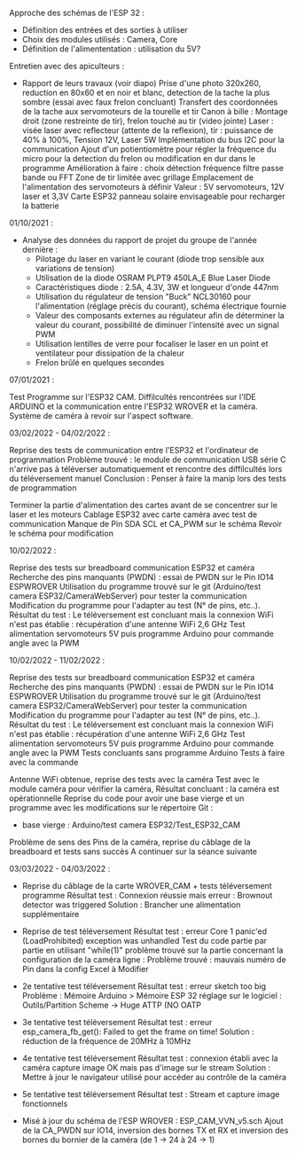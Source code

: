 Approche des schémas de l'ESP 32 :
  - Définition des entrées et des sorties à utiliser
  - Choix des modules utilisés : Camera, Core
  - Définition de l'alimententation : utilisation du 5V?


Entretien avec des apiculteurs :
  - Rapport de leurs travaux (voir diapo)
  Prise d'une photo 320x260, reduction en 80x60 et en noir et blanc, detection de la tache la plus sombre (essai avec faux frelon concluant)
  Transfert des coordonnées de la tache aux servomoteurs de la tourelle et tir
  Canon à bille : Montage droit (zone restreinte de tir), frelon touché au tir (video jointe)
  Laser : visée laser avec reflecteur (attente de la reflexion), tir : puissance de 40% à 100%, Tension 12V, Laser 5W
  Implémentation du bus I2C pour la communication
  Ajout d'un potientiomètre pour régler la fréquence du micro pour la detection du frelon ou modification en dur dans le programme
  Amélioration à faire : choix détection fréquence filtre passe bande ou FFT
  Zone de tir limitée avec grillage
  Emplacement de l'alimentation des servomoteurs à définir 
  Valeur : 5V servomoteurs, 12V laser et 3,3V Carte ESP32 panneau solaire envisageable pour recharger la batterie





01/10/2021 :

- Analyse des données du rapport de projet du groupe de l'année dernière :
	+ Pilotage du laser en variant le courant (diode trop sensible aux variations de tension)
	+ Utilisation de la diode OSRAM PLPT9 450LA_E Blue Laser Diode
	+ Caractéristiques diode : 2.5A, 4.3V, 3W et longueur d'onde 447nm
	+ Utilisation du régulateur de tension "Buck" NCL30160 pour l'alimentation (réglage précis du courant), schéma électrique fournie
	+ Valeur des composants externes au régulateur afin de déterminer la valeur du courant, possibilité de diminuer l'intensité avec un signal PWM
	+ Utilisation lentilles de verre pour focaliser le laser en un point et ventilateur pour dissipation de la chaleur
	+ Frelon brûlé en quelques secondes


07/01/2021 :

Test Programme sur l'ESP32 CAM. 
Diffilcultés rencontrées sur l'IDE ARDUINO et la communication entre l'ESP32 WROVER et la caméra. 
Système de caméra à revoir sur l'aspect software.

03/02/2022 - 04/02/2022 :

Reprise des tests de communication entre l'ESP32 et l'ordinateur de programmation 
Problème trouvé : le module de communication USB série C n'arrive pas à téléverser automatiquement et rencontre des diffilcultés lors du téléversement manuel
Conclusion : Penser à faire la manip lors des tests de programmation

Terminer la partie d'alimentation des cartes avant de se concentrer sur le laser et les moteurs
Cablage ESP32 avec carte caméra avec test de communication Manque de Pin SDA SCL et CA_PWM sur le schéma
Revoir le schéma pour modification

10/02/2022 :

Reprise des tests sur breadboard communication ESP32 et caméra 
Recherche des pins manquants (PWDN) : essai de PWDN sur le Pin IO14 ESPWROVER
Utilisation du programme trouvé sur le git (Arduino/test camera ESP32/CameraWebServer) pour tester la communication
Modification du programme pour l'adapter au test (N° de pins, etc..).
Résultat du test : Le téléversement est concluant mais la connexion WiFi n'est pas établie : récupération d'une antenne WiFi 2,6 GHz 
Test alimentation servomoteurs 5V puis programme Arduino pour commande angle avec la PWM

10/02/2022 - 11/02/2022 :

Reprise des tests sur breadboard communication ESP32 et caméra 
Recherche des pins manquants (PWDN) : essai de PWDN sur le Pin IO14 ESPWROVER
Utilisation du programme trouvé sur le git (Arduino/test camera ESP32/CameraWebServer) pour tester la communication
Modification du programme pour l'adapter au test (N° de pins, etc..).
Résultat du test : Le téléversement est concluant mais la connexion WiFi n'est pas établie : récupération d'une antenne WiFi 2,6 GHz 
Test alimentation servomoteurs 5V puis programme Arduino pour commande angle avec la PWM
Tests concluants sans programme Arduino Tests à faire avec la commande

Antenne WiFi obtenue, reprise des tests avec la caméra
Test avec le module caméra pour vérifier la caméra, Résultat concluant : la caméra est opérationnelle
Reprise du code pour avoir une base vierge et un programme avec les modifications sur le répertoire Git :
- base vierge : Arduino/test camera ESP32/Test_ESP32_CAM

Problème de sens des Pins de la caméra, reprise du câblage de la breadboard et tests sans succès A continuer sur la séance suivante

03/03/2022 - 04/03/2022 :

- Reprise du câblage de la carte WROVER_CAM + tests téléversement programme
	Résultat test : Connexion réussie mais erreur : Brownout detector was triggered
	Solution : Brancher une alimentation supplémentaire

- Reprise de test téléversement
	Résultat test : erreur Core 1 panic'ed (LoadProhibited) exception was unhandled
	Test du code partie par partie en utilisant "while(1)" problème trouvé sur la partie concernant la configuration de la caméra ligne : 
	Problème trouvé : mauvais numéro de Pin dans la config Excel à Modifier

- 2e tentative test téléversement
	Résultat test : erreur sketch too big
	Problème : Mémoire Arduino > Mémoire ESP 32 réglage sur le logiciel : Outils/Partition Scheme -> Huge ATTP (NO OATP

- 3e tentative test téléversement
	Résultat test : erreur esp_camera_fb_get(): Failed to get the frame on time!
	Solution : réduction de la fréquence de 20MHz à 10MHz

- 4e tentative test téléversement
	Résultat test : connexion établi avec la caméra capture image OK mais pas d'image sur le stream
	Solution : Mettre à jour le navigateur utilisé pour accéder au contrôle de la caméra

- 5e tentative test téléversement
	Résultat test : Stream et capture image fonctionnels 

- Misé à jour du schéma de l'ESP WROVER : ESP_CAM_VVN_v5.sch
	Ajout de la CA_PWDN sur IO14, inversion des bornes TX et RX et inversion des bornes du bornier de la caméra (de 1 -> 24 à 24 -> 1)

